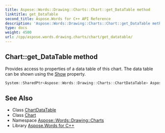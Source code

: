 ```yaml
---
title: Aspose::Words::Drawing::Charts::Chart::get_DataTable method
linktitle: get_DataTable
second_title: Aspose.Words for C++ API Reference
description: 'Aspose::Words::Drawing::Charts::Chart::get_DataTable method. Provides access to properties of a data table of this chart. The data table can be shown using the Show property in C++.'
type: docs
weight: 4500
url: /cpp/aspose.words.drawing.charts/chart/get_datatable/
---
```

## Chart::get_DataTable method


Provides access to properties of a data table of this chart. The data table can be shown using the [Show](../../chartdatatable/get_show/) property.

```cpp
System::SharedPtr<Aspose::Words::Drawing::Charts::ChartDataTable> Aspose::Words::Drawing::Charts::Chart::get_DataTable()
```

## See Also

* Class [ChartDataTable](../../chartdatatable/)
* Class [Chart](../)
* Namespace [Aspose::Words::Drawing::Charts](../../)
* Library [Aspose.Words for C++](../../../)
